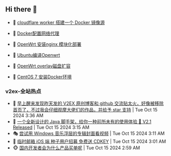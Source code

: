 ## Hi there 👋

<!--
**dkyg666/dkyg666** is a ✨ _special_ ✨ repository because its `README.md` (this file) appears on your GitHub profile.

Here are some ideas to get you started:

- 🔭 I’m currently working on ...
- 🌱 I’m currently learning ...
- 👯 I’m looking to collaborate on ...
- 🤔 I’m looking for help with ...
- 💬 Ask me about ...
- 📫 How to reach me: ...
- 😄 Pronouns: ...
- ⚡ Fun fact: ...
-->

<!-- BLOG-POST-LIST:START -->
- 🦩 [cloudflare worker 搭建一个 Docker 镜像源](http://blog.1996099.xyz/archives/cloudflare-worker-da-jian-yi-ge-docker-jing-xiang-zhan) 

- 🚦 [Docker配置网络代理](http://blog.1996099.xyz/archives/dockerpei-zhi-wang-luo-dai-li) 

- 🫶 [OpenWrt 安装nginx 模块化部署](http://blog.1996099.xyz/archives/openwrt-an-zhuang-nginx-mo-kuai-hua-bu-shu) 

- 🦄 [Ubuntu编译Openwrt](http://blog.1996099.xyz/archives/ubuntuzi-bian-yi-openwrt) 

- 🐻 [OpenWrt overlay磁盘扩容](http://blog.1996099.xyz/archives/openwrt-overlay) 

- 🤖 [CentOS 7 安装Docker环境](http://blog.1996099.xyz/archives/centos-docker) 
<!-- BLOG-POST-LIST:END -->

### v2ex-全站热点
<!-- v2ex:START -->
- 🥸 [早上醒来发现昨天发的 V2EX 原创博客和 github 交流贴太火，好像被移除首页了，不过我会仔细观摩大佬们的作品，并给予 star 支持](https://www.v2ex.com/t/1080407#reply0) | Tue Oct 15 2024 3:36 AM
- 🤗 [一个全新设计的 Java 脚手架，给你一种前所未有的使用体验 🎉 V2.1 Released](https://www.v2ex.com/t/1080391#reply0) | Tue Oct 15 2024 3:15 AM
- 🎭 [尝试用 Windows 音乐浮层的专辑封面看视频](https://www.v2ex.com/t/1080389#reply1) | Tue Oct 15 2024 3:11 AM
- 🥷 [临时邮箱 iOS 端 种子用户招募 免费送 CDKEY](https://www.v2ex.com/t/1080381#reply4) | Tue Oct 15 2024 3:01 AM
- 🐵 [国内开发者会为什么产品买单呢](https://www.v2ex.com/t/1080377#reply7) | Tue Oct 15 2024 2:59 AM<!-- v2ex:END -->

